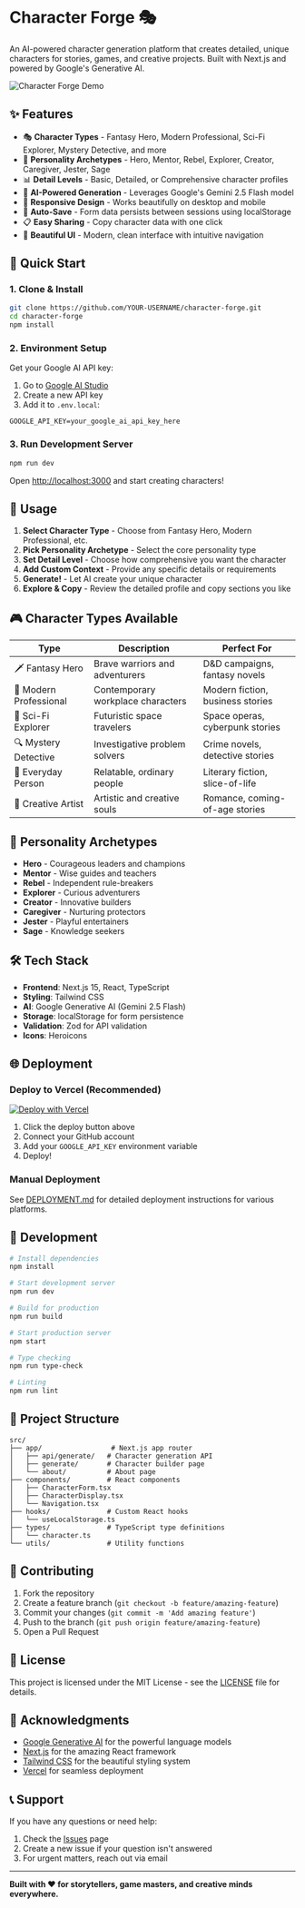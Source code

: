 # Character Forge 🎭

An AI-powered character generation platform that creates detailed, unique characters for stories, games, and creative projects. Built with Next.js and powered by Google's Generative AI.

![Character Forge Demo](https://via.placeholder.com/800x400/9333ea/ffffff?text=Character+Forge+Demo)

## ✨ Features

- 🎭 **Character Types** - Fantasy Hero, Modern Professional, Sci-Fi Explorer, Mystery Detective, and more
- 🧠 **Personality Archetypes** - Hero, Mentor, Rebel, Explorer, Creator, Caregiver, Jester, Sage
- 📊 **Detail Levels** - Basic, Detailed, or Comprehensive character profiles
- 🤖 **AI-Powered Generation** - Leverages Google's Gemini 2.5 Flash model
- 📱 **Responsive Design** - Works beautifully on desktop and mobile
- 💾 **Auto-Save** - Form data persists between sessions using localStorage
- 📋 **Easy Sharing** - Copy character data with one click
- 🎨 **Beautiful UI** - Modern, clean interface with intuitive navigation

## 🚀 Quick Start

### 1. Clone & Install

```bash
git clone https://github.com/YOUR-USERNAME/character-forge.git
cd character-forge
npm install
```

### 2. Environment Setup

Get your Google AI API key:
1. Go to [Google AI Studio](https://aistudio.google.com/)
2. Create a new API key
3. Add it to `.env.local`:

```env
GOOGLE_API_KEY=your_google_ai_api_key_here
```

### 3. Run Development Server

```bash
npm run dev
```

Open [http://localhost:3000](http://localhost:3000) and start creating characters!

## 📖 Usage

1. **Select Character Type** - Choose from Fantasy Hero, Modern Professional, etc.
2. **Pick Personality Archetype** - Select the core personality type
3. **Set Detail Level** - Choose how comprehensive you want the character
4. **Add Custom Context** - Provide any specific details or requirements
5. **Generate!** - Let AI create your unique character
6. **Explore & Copy** - Review the detailed profile and copy sections you like

## 🎮 Character Types Available

| Type | Description | Perfect For |
|------|-------------|-------------|
| 🗡️ Fantasy Hero | Brave warriors and adventurers | D&D campaigns, fantasy novels |
| 💼 Modern Professional | Contemporary workplace characters | Modern fiction, business stories |
| 🚀 Sci-Fi Explorer | Futuristic space travelers | Space operas, cyberpunk stories |
| 🔍 Mystery Detective | Investigative problem solvers | Crime novels, detective stories |
| 👤 Everyday Person | Relatable, ordinary people | Literary fiction, slice-of-life |
| 🎨 Creative Artist | Artistic and creative souls | Romance, coming-of-age stories |

## 🧠 Personality Archetypes

- **Hero** - Courageous leaders and champions
- **Mentor** - Wise guides and teachers
- **Rebel** - Independent rule-breakers
- **Explorer** - Curious adventurers
- **Creator** - Innovative builders
- **Caregiver** - Nurturing protectors
- **Jester** - Playful entertainers
- **Sage** - Knowledge seekers

## 🛠️ Tech Stack

- **Frontend**: Next.js 15, React, TypeScript
- **Styling**: Tailwind CSS
- **AI**: Google Generative AI (Gemini 2.5 Flash)
- **Storage**: localStorage for form persistence
- **Validation**: Zod for API validation
- **Icons**: Heroicons

## 🌐 Deployment

### Deploy to Vercel (Recommended)

[![Deploy with Vercel](https://vercel.com/button)](https://vercel.com/new/clone?repository-url=https://github.com/YOUR-USERNAME/character-forge)

1. Click the deploy button above
2. Connect your GitHub account
3. Add your `GOOGLE_API_KEY` environment variable
4. Deploy!

### Manual Deployment

See [DEPLOYMENT.md](./DEPLOYMENT.md) for detailed deployment instructions for various platforms.

## 🔧 Development

```bash
# Install dependencies
npm install

# Start development server
npm run dev

# Build for production
npm run build

# Start production server
npm start

# Type checking
npm run type-check

# Linting
npm run lint
```

## 📁 Project Structure

```
src/
├── app/                 # Next.js app router
│   ├── api/generate/   # Character generation API
│   ├── generate/       # Character builder page
│   └── about/          # About page
├── components/         # React components
│   ├── CharacterForm.tsx
│   ├── CharacterDisplay.tsx
│   └── Navigation.tsx
├── hooks/              # Custom React hooks
│   └── useLocalStorage.ts
├── types/              # TypeScript type definitions
│   └── character.ts
└── utils/              # Utility functions
```

## 🤝 Contributing

1. Fork the repository
2. Create a feature branch (`git checkout -b feature/amazing-feature`)
3. Commit your changes (`git commit -m 'Add amazing feature'`)
4. Push to the branch (`git push origin feature/amazing-feature`)
5. Open a Pull Request

## 📝 License

This project is licensed under the MIT License - see the [LICENSE](LICENSE) file for details.

## 🙏 Acknowledgments

- [Google Generative AI](https://ai.google.dev/) for the powerful language models
- [Next.js](https://nextjs.org/) for the amazing React framework
- [Tailwind CSS](https://tailwindcss.com/) for the beautiful styling system
- [Vercel](https://vercel.com/) for seamless deployment

## 📞 Support

If you have any questions or need help:

1. Check the [Issues](https://github.com/YOUR-USERNAME/character-forge/issues) page
2. Create a new issue if your question isn't answered
3. For urgent matters, reach out via email

---

**Built with ❤️ for storytellers, game masters, and creative minds everywhere.**